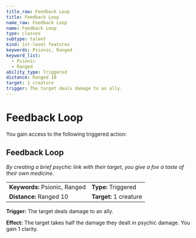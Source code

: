 ```yaml
---
title_raw: Feedback Loop
title: Feedback Loop
name_raw: Feedback Loop
name: Feedback Loop
type: classes
subtype: talent
kind: 1st-level features
keywords: Psionic, Ranged
keyword_list:
  - Psionic
  - Ranged
ability_type: Triggered
distance: Ranged 10
target: 1 creature
trigger: The target deals damage to an ally.
---
```


# Feedback Loop

You gain access to the following triggered action:

## Feedback Loop

*By creating a brief psychic link with their target, you give a foe a taste of their own medicine.*

|                               |                        |
| :---------------------------- | :--------------------- |
| **Keywords:** Psionic, Ranged | **Type:** Triggered    |
| **Distance:** Ranged 10       | **Target:** 1 creature |

**Trigger:** The target deals damage to an ally.

**Effect:** The target takes half the damage they dealt in psychic damage. You gain 1 clarity.
